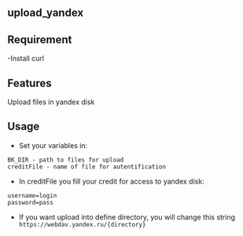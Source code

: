 upload_yandex
-------------

Requirement
------------

-Install curl

Features
---------
Upload files in yandex disk

Usage
-----

- Set your variables in:
```
BK_DIR - path to files for upload 
creditFile - name of file for autentification
```
- In creditFile you fill your credit for access to yandex disk:
```
username=login
password=pass
```
- If you want upload into define directory, you will change this string
` 
https://webdav.yandex.ru/{directory}
`